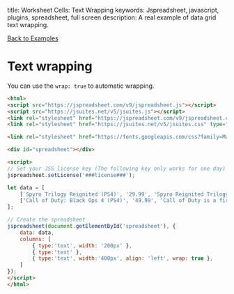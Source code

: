 title: Worksheet Cells: Text Wrapping
keywords: Jspreadsheet, javascript, plugins, spreadsheet, full screen
description: A real example of data grid text wrapping.

[Back to Examples](/docs/v9/examples "Back to the examples section")

# Text wrapping

You can use the `wrap: true` to automatic wrapping.

```html
<html>
<script src="https://jspreadsheet.com/v9/jspreadsheet.js"></script>
<script src="https://jsuites.net/v5/jsuites.js"></script>
<link rel="stylesheet" href="https://jspreadsheet.com/v9/jspreadsheet.css" type="text/css" />
<link rel="stylesheet" href="https://jsuites.net/v5/jsuites.css" type="text/css" />

<link rel="stylesheet" href="https://fonts.googleapis.com/css?family=Material+Icons" />

<div id="spreadsheet"></div>

<script>
// Set your JSS license key (The following key only works for one day)
jspreadsheet.setLicense('###license###');

let data = [
    [`Spyro Trilogy Reignited (PS4)', '29.99', 'Spyro Reignited Trilogy is a remaster of the original Spyro trilogy developed by Insomniac Games for the PlayStation: Spyro the Dragon, Spyro 2: Ripto's Rage!, and Spyro: Year of the Dragon`],
    ['Call of Duty: Black Ops 4 (PS4)', '49.99', 'Call of Duty is a first-person shooter video game franchise published by Activision. Starting out in 2003, it first focused on games set in World War II. Over time, the series has seen games set in the midst of the Cold War, futuristic worlds, and outer space.'],
];

// Create the spreadsheet
jspreadsheet(document.getElementById('spreadsheet'), {
    data: data,
    columns: [
        { type:'text', width: '200px' },
        { type:'text' },
        { type:'text', width:'400px', align: 'left', wrap: true },
    ]
});
</script>
</html>
```
 
